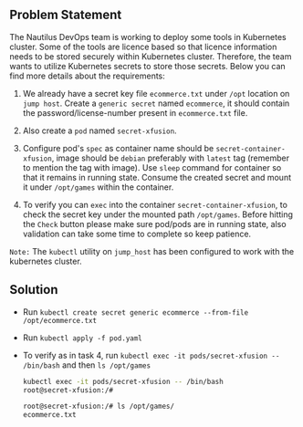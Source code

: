 
## Problem Statement
The Nautilus DevOps team is working to deploy some tools in Kubernetes cluster. Some of the tools are licence based so that licence information needs to be stored securely within Kubernetes cluster. Therefore, the team wants to utilize Kubernetes secrets to store those secrets. Below you can find more details about the requirements:



1. We already have a secret key file `ecommerce.txt` under `/opt` location on `jump host`. Create a `generic secret` named `ecommerce`, it should contain the password/license-number present in `ecommerce.txt` file.


2. Also create a `pod` named `secret-xfusion`.


3. Configure pod's `spec` as container name should be `secret-container-xfusion`, image should be `debian` preferably with `latest` tag (remember to mention the tag with image). Use `sleep` command for container so that it remains in running state. Consume the created secret and mount it under `/opt/games` within the container.


4. To verify you can `exec` into the container `secret-container-xfusion`, to check the secret key under the mounted path `/opt/games`. Before hitting the `Check` button please make sure pod/pods are in running state, also validation can take some time to complete so keep patience.


`Note:` The `kubectl` utility on `jump_host` has been configured to work with the kubernetes cluster. 

## Solution
* Run `kubectl create secret generic ecommerce --from-file /opt/ecommerce.txt`
* Run `kubectl apply -f pod.yaml`

* To verify as in task 4, run `kubectl exec -it pods/secret-xfusion -- /bin/bash`
and then `ls /opt/games`
    ```bash
    kubectl exec -it pods/secret-xfusion -- /bin/bash
    root@secret-xfusion:/#
    
    root@secret-xfusion:/# ls /opt/games/
    ecommerce.txt
    ```